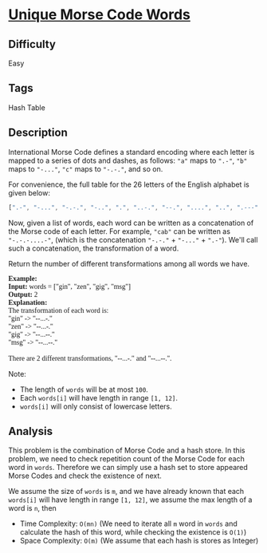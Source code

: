# [Unique Morse Code Words](https://leetcode.com/problems/unique-morse-code-words/)

## Difficulty

Easy

## Tags

Hash Table

## Description

International Morse Code defines a standard encoding where each letter is mapped to a series of dots and dashes, as follows: `"a"` maps to `".-"`, `"b"` maps to `"-..."`, `"c"` maps to `"-.-."`, and so on.

For convenience, the full table for the 26 letters of the English alphabet is given below:

```js
[".-", "-...", "-.-.", "-..", ".", "..-.", "--.", "....", "..", ".---", "-.-", ".-..", "--", "-.", "---", ".--.", "--.-", ".-.", "...", "-", "..-", "...-", ".--", "-..-", "-.--", "--.."]
```

Now, given a list of words, each word can be written as a concatenation of the Morse code of each letter. For example, `"cab"` can be written as `"-.-.-....-"`, (which is the concatenation `"-.-."` + `"-..."` + `".-"`). We'll call such a concatenation, the transformation of a word.

Return the number of different transformations among all words we have.

<pre style="font-family: consolas">
<b>Example:</b>
<b>Input:</b> words = ["gin", "zen", "gig", "msg"]
<b>Output:</b> 2
<b>Explanation:</b> 
The transformation of each word is:
"gin" -> "--...-."
"zen" -> "--...-."
"gig" -> "--...--."
"msg" -> "--...--."

There are 2 different transformations, "--...-." and "--...--.".
</pre>

Note:

- The length of `words` will be at most `100`.
- Each `words[i]` will have length in range `[1, 12]`.
- `words[i]` will only consist of lowercase letters.

## Analysis

This problem is the combination of Morse Code and a hash store. In this problem, we need to check repetition count of the Morse Code for each word in `words`. Therefore we can simply use a hash set to store appeared Morse Codes and check the existence of next.

We assume the size of `words` is `m`, and we have already known that each `words[i]` will have length in range `[1, 12]`, we assume the max length of a word is `n`, then

- Time Complexity: `O(mn)` (We need to iterate all `m` word in `words` and calculate the hash of this word, while checking the existence is `O(1)`)
- Space Complexity: `O(m)` (We assume that each hash is stores as Integer)
